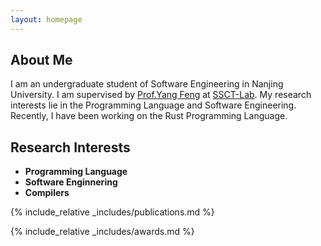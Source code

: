 ```yaml
---
layout: homepage
---
```


## About Me

I am an undergraduate student of Software Engineering in Nanjing University. I am supervised by [Prof.Yang Feng](https://fengyang-nju.github.io/) at [SSCT-Lab](https://github.com/SSCT-Lab). My research interests lie in the Programming Language and Software Engineering. Recently, I have been working on the Rust Programming Language.

## Research Interests

- **Programming Language**
- **Software Enginnering**
- **Compilers**

<!-- ## News

- **[Feb. 2020]** Our paper about incremental learning is accepted to CVPR 2020.
- **[Feb. 2020]** We will host the ACM Multimedia Asia 2020 conference in Singapore!
- **[Sept. 2019]** Our paper about few-shot learning is accepted to NeurIPS 2019.
- **[Mar. 2019]** Our paper about few-shot learning is accepted to CVPR 2019. -->

{% include_relative _includes/publications.md %}

<!-- {% include_relative _includes/services.md %} -->

{% include_relative _includes/awards.md %}
